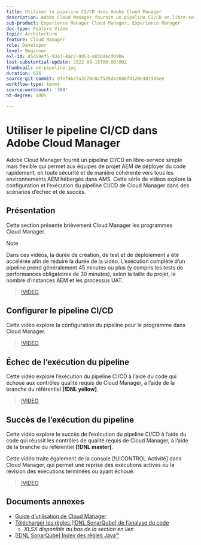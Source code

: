 ```yaml
---
title: Utiliser le pipeline CI/CD dans Adobe Cloud Manager
description: Adobe Cloud Manager fournit un pipeline CI/CD en libre-service simple mais flexible qui permet aux équipes de projet AEM de déployer du code rapidement, en toute sécurité et de manière cohérente vers tous les environnements AEM hébergés dans AMS. Cette série de vidéos explore la configuration et l’exécution du pipeline CI/CD de Cloud Manager dans des scénarios d’échec et de succès.
sub-product: Experience Manager Cloud Manager, Experience Manager
doc-type: Feature Video
topic: Architecture
feature: Cloud Manager
role: Developer
level: Beginner
exl-id: d5d59ef5-9343-4ac2-9053-a010decdb9b6
last-substantial-update: 2022-08-15T00:00:00Z
thumbnail: cm-pipeline.jpg
duration: 626
source-git-commit: 9fef4b77a2c70c8cf525d42686f4120e481945ee
workflow-type: tm+mt
source-wordcount: '300'
ht-degree: 100%

---
```


# Utiliser le pipeline CI/CD dans Adobe Cloud Manager

Adobe Cloud Manager fournit un pipeline CI/CD en libre-service simple mais flexible qui permet aux équipes de projet AEM de déployer du code rapidement, en toute sécurité et de manière cohérente vers tous les environnements AEM hébergés dans AMS. Cette série de vidéos explore la configuration et l’exécution du pipeline CI/CD de Cloud Manager dans des scénarios d’échec et de succès.

## Présentation

Cette section présente brièvement Cloud Manager les programmes Cloud Manager.

>[!NOTE]
>
>Dans ces vidéos, la durée de création, de test et de déploiement a été accélérée afin de réduire la durée de la vidéo. L’exécution complète d’un pipeline prend généralement 45 minutes ou plus (y compris les tests de performances obligatoires de 30 minutes), selon la taille du projet, le nombre d’instances AEM et les processus UAT.

>[!VIDEO](https://video.tv.adobe.com/v/23082?quality=12&learn=on)

## Configurer le pipeline CI/CD

Cette vidéo explore la configuration du pipeline pour le programme dans Cloud Manager.

>[!VIDEO](https://video.tv.adobe.com/v/23083?quality=12&learn=on)

## Échec de l’exécution du pipeline

Cette vidéo explore l’exécution du pipeline CI/CD à l’aide du code qui échoue aux contrôles qualité requis de Cloud Manager, à l’aide de la branche du référentiel **[!DNL yellow]**.

>[!VIDEO](https://video.tv.adobe.com/v/23084?quality=12&learn=on)

## Succès de l’exécution du pipeline

Cette vidéo explore le succès de l’exécution du pipeline CI/CD à l’aide du code qui réussit les contrôles de qualité requis de Cloud Manager, à l’aide de la branche du référentiel **[!DNL master]**.

Cette vidéo traite également de la console [!UICONTROL Activité] dans Cloud Manager, qui permet une reprise des exécutions actives ou la révision des exécutions terminées ou ayant échoué.

>[!VIDEO](https://video.tv.adobe.com/v/23085?quality=12&learn=on)

## Documents annexes

* [Guide d’utilisation de Cloud Manager](https://experienceleague.adobe.com/docs/experience-manager-cloud-manager/content/introduction.html?lang=fr)
* [Télécharger les règles  [!DNL SonarQube]  de l’analyse du code](https://experienceleague.adobe.com/docs/experience-manager-cloud-manager/content/using/code-quality-testing.html?lang=fr)
   * *XLSX disponible au bas de la section en lien*
* [[!DNL SonarQube] Index des règles Java™](https://rules.sonarsource.com/java/)
